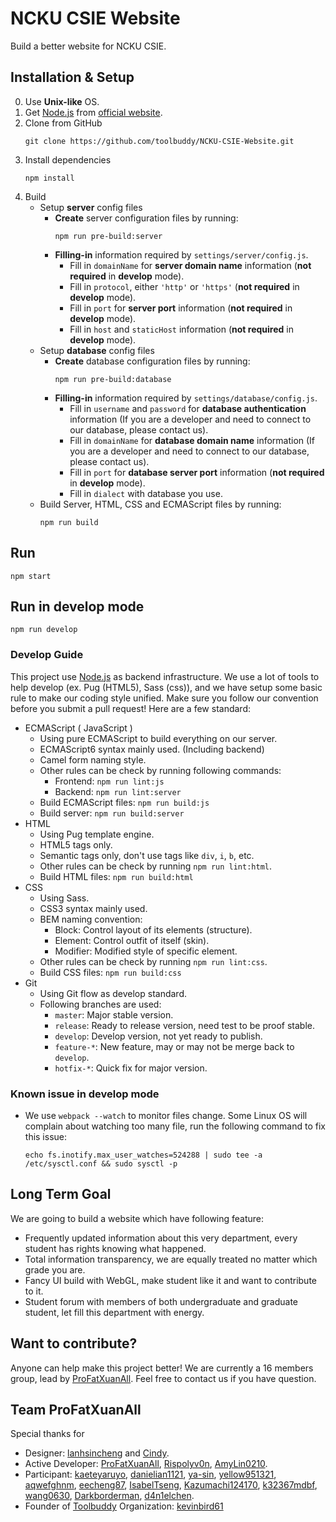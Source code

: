 # NCKU CSIE Website
Build a better website for NCKU CSIE.

## Installation & Setup
0. Use **Unix-like** OS.
1. Get [Node.js](https://nodejs.org/en/) from [official website](https://nodejs.org/en/).
2. Clone from GitHub
    ```
    git clone https://github.com/toolbuddy/NCKU-CSIE-Website.git
    ```
3. Install dependencies
    ```
    npm install
    ```
4. Build
    - Setup **server** config files
        - **Create** server configuration files by running:
            ```
            npm run pre-build:server
            ```
        - **Filling-in** information required by `settings/server/config.js`.
            - Fill in `domainName` for **server domain name** information (**not required** in **develop** mode).
            - Fill in `protocol`, either `'http'` or `'https'` (**not required** in **develop** mode).
            - Fill in `port` for **server port** information (**not required** in **develop** mode).
            - Fill in `host` and `staticHost` information (**not required** in **develop** mode).
    - Setup **database** config files
        - **Create** database configuration files by running:
            ```
            npm run pre-build:database
            ```
        - **Filling-in** information required by `settings/database/config.js`.
            - Fill in `username` and `password` for **database authentication** information (If you are a developer and need to connect to our database, please contact us).
            - Fill in `domainName` for **database domain name** information (If you are a developer and need to connect to our database, please contact us).
            - Fill in `port` for **database server port** information (**not required** in **develop** mode).
            - Fill in `dialect` with database you use.
    - Build Server, HTML, CSS and ECMAScript files by running:
        ```
        npm run build
        ```

## Run
```
npm start
```

## Run in develop mode
```
npm run develop
```

### Develop Guide
This project use [Node.js](https://nodejs.org/en/) as backend infrastructure.
We use a lot of tools to help develop (ex. Pug (HTML5), Sass (css)), and we have setup some basic rule to make our coding style unified.
Make sure you follow our convention before you submit a pull request!
Here are a few standard:
- ECMAScript ( JavaScript )
    - Using pure ECMAScript to build everything on our server.
    - ECMAScript6 syntax mainly used. (Including backend)
    - Camel form naming style.
    - Other rules can be check by running following commands:
        - Frontend: `npm run lint:js`
        - Backend: `npm run lint:server`
    - Build ECMAScript files: `npm run build:js`
    - Build server: `npm run build:server`
- HTML
    - Using Pug template engine.
    - HTML5 tags only.
    - Semantic tags only, don't use tags like `div`, `i`, `b`, etc.
    - Other rules can be check by running `npm run lint:html`.
    - Build HTML files: `npm run build:html`
- CSS
    - Using Sass.
    - CSS3 syntax mainly used.
    - BEM naming convention:
        - Block: Control layout of its elements (structure).
        - Element: Control outfit of itself (skin).
        - Modifier: Modified style of specific element.
    - Other rules can be check by running `npm run lint:css`.
    - Build CSS files: `npm run build:css`
- Git
    - Using Git flow as develop standard.
    - Following branches are used:
        - `master`: Major stable version.
        - `release`: Ready to release version, need test to be proof stable.
        - `develop`: Develop version, not yet ready to publish.
        - `feature-*`: New feature, may or may not be merge back to `develop`.
        - `hotfix-*`: Quick fix for major version.

### Known issue in develop mode
- We use `webpack --watch` to monitor files change. Some Linux OS will complain about watching too many file, run the following command to fix this issue:
    ```
    echo fs.inotify.max_user_watches=524288 | sudo tee -a /etc/sysctl.conf && sudo sysctl -p
    ```

## Long Term Goal
We are going to build a website which have following feature:
- Frequently updated information about this very department, every student has rights knowing what happened.
- Total information transparency, we are equally treated no matter which grade you are.
- Fancy UI build with WebGL, make student like it and want to contribute to it.
- Student forum with members of both undergraduate and graduate student, let fill this department with energy.

## Want to contribute?
Anyone can help make this project better!
We are currently a 16 members group, lead by [ProFatXuanAll](https://github.com/ProFatXuanAll).
Feel free to contact us if you have question.

## Team ProFatXuanAll
Special thanks for
- Designer: [lanhsincheng](https://github.com/lanhsincheng) and [Cindy](https://www.facebook.com/cindy461022).
- Active Developer: [ProFatXuanAll](https://github.com/ProFatXuanAll), [Rispolyv0n](https://github.com/Rispolyv0n), [AmyLin0210](https://github.com/AmyLin0210).
- Participant: [kaeteyaruyo](https://github.com/kaeteyaruyo), [danielian1121](https://github.com/danielian1121), [ya-sin](https://github.com/ya-sin), [yellow951321](https://github.com/yellow951321), [aqwefghnm](https://github.com/aqwefghnm), [eecheng87](https://github.com/eecheng87), [IsabelTseng](https://github.com/IsabelTseng), [Kazumachi124170](https://github.com/Kazumachi124170), [k32367mdbf](https://github.com/k32367mdbf), [wang0630](https://github.com/wang0630), [Darkborderman](https://github.com/Darkborderman), [d4n1elchen](https://github.com/d4n1elchen).
- Founder of [Toolbuddy](https://github.com/toolbuddy) Organization: [kevinbird61](https://github.com/kevinbird61)
